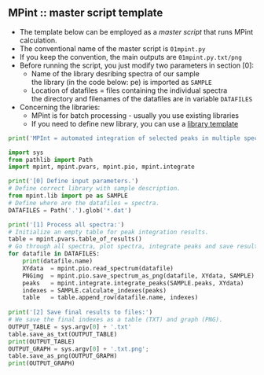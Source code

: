 MPint :: master script template
-------------------------------

* The template below can be employed as a *master script*
  that runs MPint calculation.
* The conventional name of the master script is `01mpint.py`
* If you keep the convention, the main outputs are `01mpint.py.txt/png` 
* Before running the script, you just modify two parameters in section [0]:
	* Name of the library desribing spectra of our sample <br>
	  the library (in the code below: pe) is imported as `SAMPLE`
	* Location of datafiles = files containing the individual spectra <br>
      the directory and filenames of the datafiles are in variable `DATAFILES`
* Concerning the libraries:
	* MPint is for batch processing - usually you use existing libraries
	* If you need to define new library, you can use a
	  [library template](../pe.html)

```python
print('MPInt = automated integration of selected peaks in multiple spectra')

import sys
from pathlib import Path
import mpint, mpint.pvars, mpint.pio, mpint.integrate

print('[0] Define input parameters.')
# Define correct library with sample description.
from mpint.lib import pe as SAMPLE
# Define where are the datafiles = spectra.
DATAFILES = Path('.').glob('*.dat')

print('[1] Process all spectra:')
# Initialize an empty table for peak integration results.
table = mpint.pvars.table_of_results()
# Go through all spectra, plot spectra, integrate peaks and save results...
for datafile in DATAFILES:
	print(datafile.name)
	XYdata  = mpint.pio.read_spectrum(datafile)
	PNGimg  = mpint.pio.save_spectrum_as_png(datafile, XYdata, SAMPLE)
	peaks   = mpint.integrate.integrate_peaks(SAMPLE.peaks, XYdata)
	indexes = SAMPLE.calculate_indexes(peaks)
	table   = table.append_row(datafile.name, indexes)
	
print('[2] Save final results to files:')
# We save the final indexes as a table (TXT) and graph (PNG).
OUTPUT_TABLE = sys.argv[0] + '.txt' 
table.save_as_txt(OUTPUT_TABLE) 
print(OUTPUT_TABLE)
OUTPUT_GRAPH = sys.argv[0] + '.txt.png';
table.save_as_png(OUTPUT_GRAPH)
print(OUTPUT_GRAPH)
```